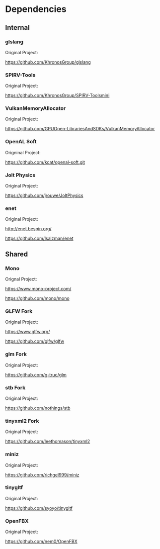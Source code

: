 # Dependencies

## Internal

### glslang
Original Project:

https://github.com/KhronosGroup/glslang

### SPIRV-Tools
Original Project:

https://github.com/KhronosGroup/SPIRV-Toolsmini

### VulkanMemoryAllocator
Original Project:

https://github.com/GPUOpen-LibrariesAndSDKs/VulkanMemoryAllocator

### OpenAL Soft
Origninal Project:

https://github.com/kcat/openal-soft.git

### Jolt Physics
Original Project:

https://github.com/jrouwe/JoltPhysics

### enet
Original Project:

http://enet.bespin.org/

https://github.com/lsalzman/enet

## Shared

### Mono
Orignal Project:

https://www.mono-project.com/ 

https://github.com/mono/mono

### GLFW Fork
Original Project:

https://www.glfw.org/

https://github.com/glfw/glfw

### glm Fork
Original Project:

https://github.com/g-truc/glm

### stb Fork
Original Project:

https://github.com/nothings/stb

### tinyxml2 Fork 
Original Project:

https://github.com/leethomason/tinyxml2

### miniz
Original Project:

https://github.com/richgel999/miniz

### tinygltf
Original Project:

https://github.com/syoyo/tinygltf

### OpenFBX
Original Project:

https://github.com/nem0/OpenFBX